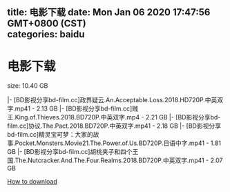 
title: 电影下载
date: Mon Jan 06 2020 17:47:56 GMT+0800 (CST)    
categories: baidu
---

# 电影下载
size: 10.40 GB
 
 
|- [BD影视分享bd-film.cc]政界疑云.An.Acceptable.Loss.2018.HD720P.中英双字.mp41 - 2.13 GB
|- [BD影视分享bd-film.cc]贼王.King.of.Thieves.2018.BD720P.中英双字.mp4 - 2.21 GB
|- [BD影视分享bd-film.cc]协议.The.Pact.2018.BD720P.中英双字.mp41 - 2.18 GB
|- [BD影视分享bd-film.cc]精灵宝可梦：大家的故事.Pocket.Monsters.Movie21.The.Power.of.Us.BD720P.日语中字.mp41 - 1.81 GB
|- [BD影视分享bd-film.cc]胡桃夹子和四个王国.The.Nutcracker.And.The.Four.Realms.2018.BD720P.中英双字.mp41 - 2.07 GB

[How to download](https://bpcam.bemobtrk.com/go/2ceec3aa-1ca2-46d6-b9ff-aaa5c184517c?jno=440)